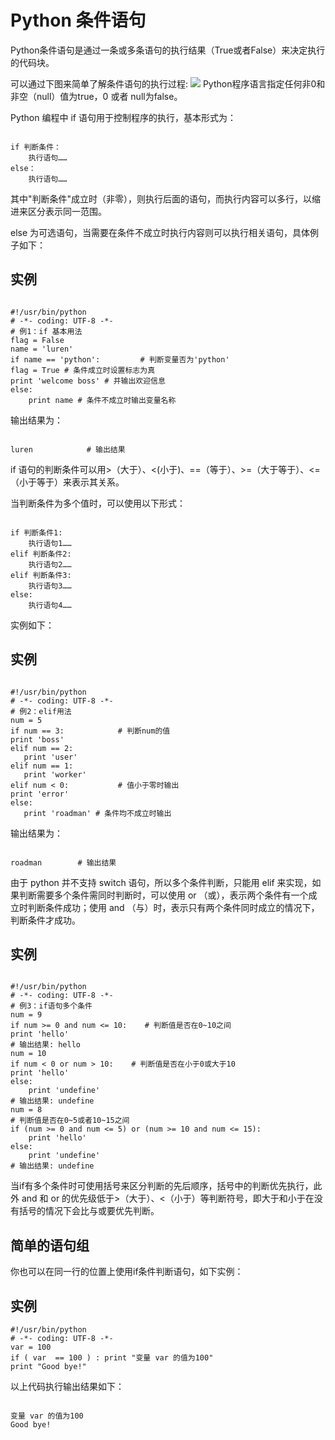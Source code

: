 Python 条件语句
===========

 Python条件语句是通过一条或多条语句的执行结果（True或者False）来决定执行的代码块。

 可以通过下图来简单了解条件语句的执行过程: ![](http://www.runoob.com/wp-content/uploads/2013/11/if-condition.jpg)
 Python程序语言指定任何非0和非空（null）值为true，0 或者 null为false。

 Python 编程中 if 语句用于控制程序的执行，基本形式为：


```

if 判断条件：
    执行语句……
else：
    执行语句……

```

 其中"判断条件"成立时（非零），则执行后面的语句，而执行内容可以多行，以缩进来区分表示同一范围。

 else 为可选语句，当需要在条件不成立时执行内容则可以执行相关语句，具体例子如下：

  实例
--

```

#!/usr/bin/python
# -*- coding: UTF-8 -*-
# 例1：if 基本用法
flag = False
name = 'luren'
if name == 'python':         # 判断变量否为'python'
flag = True # 条件成立时设置标志为真
print 'welcome boss' # 并输出欢迎信息
else:
    print name # 条件不成立时输出变量名称
```

  输出结果为：


```

luren            # 输出结果

```

 if 语句的判断条件可以用>（大于）、<(小于)、==（等于）、>=（大于等于）、<=（小于等于）来表示其关系。

 当判断条件为多个值时，可以使用以下形式：


```

if 判断条件1:
    执行语句1……
elif 判断条件2:
    执行语句2……
elif 判断条件3:
    执行语句3……
else:
    执行语句4……

```

 实例如下：

  实例
--

 ```

#!/usr/bin/python
# -*- coding: UTF-8 -*-
# 例2：elif用法
num = 5
if num == 3:            # 判断num的值
print 'boss'
elif num == 2:
    print 'user'
elif num == 1:
    print 'worker'
elif num < 0:           # 值小于零时输出
print 'error'
else:
    print 'roadman' # 条件均不成立时输出
```

  输出结果为：


```

roadman        # 输出结果

```

 由于 python 并不支持 switch 语句，所以多个条件判断，只能用 elif 来实现，如果判断需要多个条件需同时判断时，可以使用 or （或），表示两个条件有一个成立时判断条件成功；使用 and （与）时，表示只有两个条件同时成立的情况下，判断条件才成功。

  实例
--

```

#!/usr/bin/python
# -*- coding: UTF-8 -*-
# 例3：if语句多个条件
num = 9
if num >= 0 and num <= 10:    # 判断值是否在0~10之间
print 'hello'
# 输出结果: hello
num = 10
if num < 0 or num > 10:    # 判断值是否在小于0或大于10
print 'hello'
else:
    print 'undefine'
# 输出结果: undefine
num = 8
# 判断值是否在0~5或者10~15之间
if (num >= 0 and num <= 5) or (num >= 10 and num <= 15):    
    print 'hello'
else:
    print 'undefine'
# 输出结果: undefine
```
  当if有多个条件时可使用括号来区分判断的先后顺序，括号中的判断优先执行，此外 and 和 or 的优先级低于>（大于）、<（小于）等判断符号，即大于和小于在没有括号的情况下会比与或要优先判断。

 简单的语句组
------

 你也可以在同一行的位置上使用if条件判断语句，如下实例：

  实例
--


```
#!/usr/bin/python
# -*- coding: UTF-8 -*-
var = 100
if ( var  == 100 ) : print "变量 var 的值为100"
print "Good bye!"
```

  以上代码执行输出结果如下：


```

变量 var 的值为100
Good bye!

```
